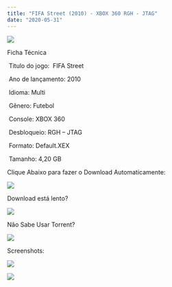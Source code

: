```yaml
---
title: "FIFA Street (2010) - XBOX 360 RGH - JTAG"
date: "2020-05-31"
---
```


[![](https://1.bp.blogspot.com/-_SGfqKUOVHU/XtPXpCArcfI/AAAAAAAAIU4/MP0JwNAwOGI9dUSRyExYgAUx9Oz6DeHvACK4BGAsYHg/Screenshot_1.png)](https://1.bp.blogspot.com/-_SGfqKUOVHU/XtPXpCArcfI/AAAAAAAAIU4/MP0JwNAwOGI9dUSRyExYgAUx9Oz6DeHvACK4BGAsYHg/Screenshot_1.png)

Ficha Técnica

 Titulo do jogo:  FIFA Street

 Ano de lançamento: 2010

 Idioma: Multi 

 Gênero: Futebol 

 Console: XBOX 360

 Desbloqueio: RGH – JTAG

 Formato: Default.XEX

 Tamanho: 4,20 GB

Clique Abaixo para fazer o Download Automaticamente:

[![](https://1.bp.blogspot.com/-eNerQjlxWXg/Xsyoy1YwxPI/AAAAAAAAG8o/qs-0XGNQDR4jSn0uGinE3EzKZZ6GoZnEACPcBGAYYCw/s1600/LINK1.png)](https://zee.gl/poGGzCP)

Download está lento? 

[![](https://1.bp.blogspot.com/-QBDuGFKyRJI/XsypYtiebuI/AAAAAAAAG8w/2RjkhEnbyOwqZwiSxt3jP8uux5MWubGIACLcBGAsYHQ/s1600/LINK3.png)](https://ultragames-torrents.blogspot.com/2020/05/como-acelerar-torrents.html)

Não Sabe Usar Torrent?

[![](https://1.bp.blogspot.com/-z801RGeeaF0/XsypYEdLUrI/AAAAAAAAG8s/Mg8nVcYZpQox_qkNZQ6YLcR9F0FWCX6FwCPcBGAYYCw/s1600/LINK2.png)](https://ultragames-torrents.blogspot.com/2020/04/como-baixar-jogos-com-o-utorrent.html)

Screenshots:

[![](https://1.bp.blogspot.com/-8sanjDGC7gg/XtPXor39tuI/AAAAAAAAIU0/9GxpEnBImHUgrFGKh9PLWaSYo-FLIbWqwCK4BGAsYHg/w400-h225/maxresdefault.jpg)](https://1.bp.blogspot.com/-8sanjDGC7gg/XtPXor39tuI/AAAAAAAAIU0/9GxpEnBImHUgrFGKh9PLWaSYo-FLIbWqwCK4BGAsYHg/maxresdefault.jpg)

[![](https://1.bp.blogspot.com/-mlozIV59RnA/XtPXoO0nNlI/AAAAAAAAIUw/JdglgoI-m88Etlmx-2XMNec71pRq8a_mACK4BGAsYHg/w400-h225/maxresdefault{df0b4067d4cf89da3ca8e6c7a68e90e99b01985f87ec33497998002e9f13b411}2B{df0b4067d4cf89da3ca8e6c7a68e90e99b01985f87ec33497998002e9f13b411}25281{df0b4067d4cf89da3ca8e6c7a68e90e99b01985f87ec33497998002e9f13b411}2529.jpg)](https://1.bp.blogspot.com/-mlozIV59RnA/XtPXoO0nNlI/AAAAAAAAIUw/JdglgoI-m88Etlmx-2XMNec71pRq8a_mACK4BGAsYHg/maxresdefault{df0b4067d4cf89da3ca8e6c7a68e90e99b01985f87ec33497998002e9f13b411}2B{df0b4067d4cf89da3ca8e6c7a68e90e99b01985f87ec33497998002e9f13b411}25281{df0b4067d4cf89da3ca8e6c7a68e90e99b01985f87ec33497998002e9f13b411}2529.jpg)
